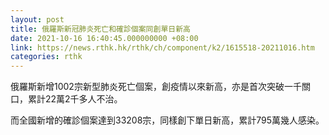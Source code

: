 ```yaml
---
layout: post
title: 俄羅斯新冠肺炎死亡和確診個案同創單日新高
date: 2021-10-16 16:40:45.000000000 +08:00
link: https://news.rthk.hk/rthk/ch/component/k2/1615518-20211016.htm
categories: rthk
---
```


俄羅斯新增1002宗新型肺炎死亡個案，創疫情以來新高，亦是首次突破一千關口，累計22萬2千多人不治。

而全國新增的確診個案達到33208宗，同樣創下單日新高，累計795萬幾人感染。
